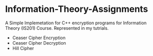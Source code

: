 # Information-Theory-Assignments
A Simple Implemetation for C++ encryption programs for Information Theory (IS201) Course. Represented in my tutrials.
* Ceaser Cipher Encryption
* Ceaser Cipher Decryption
* Hill Cipher
